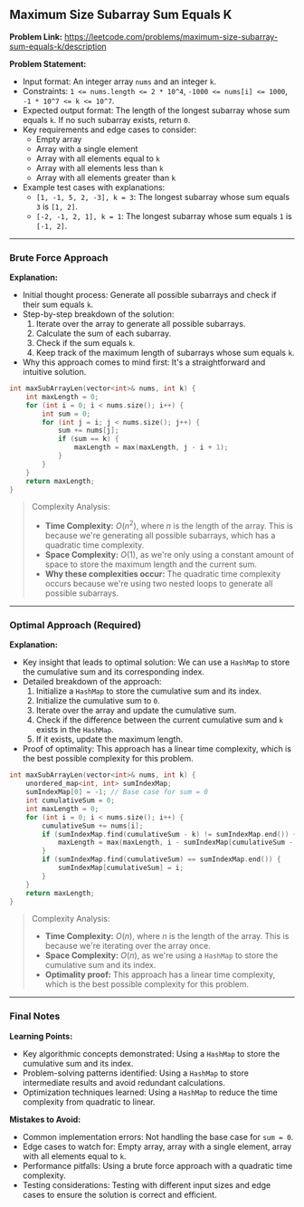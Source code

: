 ## Maximum Size Subarray Sum Equals K
**Problem Link:** https://leetcode.com/problems/maximum-size-subarray-sum-equals-k/description

**Problem Statement:**
- Input format: An integer array `nums` and an integer `k`.
- Constraints: `1 <= nums.length <= 2 * 10^4`, `-1000 <= nums[i] <= 1000`, `-1 * 10^7 <= k <= 10^7`.
- Expected output format: The length of the longest subarray whose sum equals `k`. If no such subarray exists, return `0`.
- Key requirements and edge cases to consider:
  - Empty array
  - Array with a single element
  - Array with all elements equal to `k`
  - Array with all elements less than `k`
  - Array with all elements greater than `k`
- Example test cases with explanations:
  - `[1, -1, 5, 2, -3], k = 3`: The longest subarray whose sum equals `3` is `[1, 2]`.
  - `[-2, -1, 2, 1], k = 1`: The longest subarray whose sum equals `1` is `[-1, 2]`.

---

### Brute Force Approach
**Explanation:**
- Initial thought process: Generate all possible subarrays and check if their sum equals `k`.
- Step-by-step breakdown of the solution:
  1. Iterate over the array to generate all possible subarrays.
  2. Calculate the sum of each subarray.
  3. Check if the sum equals `k`.
  4. Keep track of the maximum length of subarrays whose sum equals `k`.
- Why this approach comes to mind first: It's a straightforward and intuitive solution.

```cpp
int maxSubArrayLen(vector<int>& nums, int k) {
    int maxLength = 0;
    for (int i = 0; i < nums.size(); i++) {
        int sum = 0;
        for (int j = i; j < nums.size(); j++) {
            sum += nums[j];
            if (sum == k) {
                maxLength = max(maxLength, j - i + 1);
            }
        }
    }
    return maxLength;
}
```

> Complexity Analysis:
> - **Time Complexity:** $O(n^2)$, where $n$ is the length of the array. This is because we're generating all possible subarrays, which has a quadratic time complexity.
> - **Space Complexity:** $O(1)$, as we're only using a constant amount of space to store the maximum length and the current sum.
> - **Why these complexities occur:** The quadratic time complexity occurs because we're using two nested loops to generate all possible subarrays.

---

### Optimal Approach (Required)
**Explanation:**
- Key insight that leads to optimal solution: We can use a `HashMap` to store the cumulative sum and its corresponding index.
- Detailed breakdown of the approach:
  1. Initialize a `HashMap` to store the cumulative sum and its index.
  2. Initialize the cumulative sum to `0`.
  3. Iterate over the array and update the cumulative sum.
  4. Check if the difference between the current cumulative sum and `k` exists in the `HashMap`.
  5. If it exists, update the maximum length.
- Proof of optimality: This approach has a linear time complexity, which is the best possible complexity for this problem.

```cpp
int maxSubArrayLen(vector<int>& nums, int k) {
    unordered_map<int, int> sumIndexMap;
    sumIndexMap[0] = -1; // Base case for sum = 0
    int cumulativeSum = 0;
    int maxLength = 0;
    for (int i = 0; i < nums.size(); i++) {
        cumulativeSum += nums[i];
        if (sumIndexMap.find(cumulativeSum - k) != sumIndexMap.end()) {
            maxLength = max(maxLength, i - sumIndexMap[cumulativeSum - k]);
        }
        if (sumIndexMap.find(cumulativeSum) == sumIndexMap.end()) {
            sumIndexMap[cumulativeSum] = i;
        }
    }
    return maxLength;
}
```

> Complexity Analysis:
> - **Time Complexity:** $O(n)$, where $n$ is the length of the array. This is because we're iterating over the array once.
> - **Space Complexity:** $O(n)$, as we're using a `HashMap` to store the cumulative sum and its index.
> - **Optimality proof:** This approach has a linear time complexity, which is the best possible complexity for this problem.

---

### Final Notes

**Learning Points:**
- Key algorithmic concepts demonstrated: Using a `HashMap` to store the cumulative sum and its index.
- Problem-solving patterns identified: Using a `HashMap` to store intermediate results and avoid redundant calculations.
- Optimization techniques learned: Using a `HashMap` to reduce the time complexity from quadratic to linear.

**Mistakes to Avoid:**
- Common implementation errors: Not handling the base case for `sum = 0`.
- Edge cases to watch for: Empty array, array with a single element, array with all elements equal to `k`.
- Performance pitfalls: Using a brute force approach with a quadratic time complexity.
- Testing considerations: Testing with different input sizes and edge cases to ensure the solution is correct and efficient.